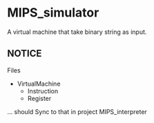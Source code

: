# MIPS_simulator

A virtual machine that take binary string as input.

## NOTICE

Files

- VirtualMachine
    - Instruction
    - Register

... should Sync to that in project MIPS_interpreter
